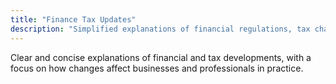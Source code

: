 ```yaml
---
title: "Finance Tax Updates"
description: "Simplified explanations of financial regulations, tax changes, and business impacts"
---
```


Clear and concise explanations of financial and tax developments, with a focus on how changes affect businesses and professionals in practice.
